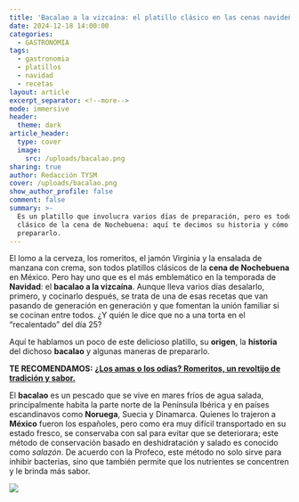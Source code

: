 ```yaml
---
title: 'Bacalao a la vizcaína: el platillo clásico en las cenas navideñas de México'
date: 2024-12-18 14:00:00
categories:
  - GASTRONOMIA
tags:
  - gastronomia
  - platillos
  - navidad
  - recetas
layout: article
excerpt_separator: <!--more-->
mode: immersive
header:
  theme: dark
article_header:
  type: cover
  image:
    src: /uploads/bacalao.png
sharing: true
author: Redacción TYSM
cover: /uploads/bacalao.png
show_author_profile: false
comment: false
summary: >-
  Es un platillo que involucra varios días de preparación, pero es todo un
  clásico de la cena de Nochebuena: aquí te decimos su historia y cómo
  prepararlo.
---
```

El lomo a la cerveza, los romeritos, el jamón Virginia y la ensalada de manzana con crema, son todos platillos clásicos de la **cena de Nochebuena** en México. Pero hay uno que es el más emblemático en la temporada de **Navidad**: el **bacalao a la vizcaína**. Aunque lleva varios días desalarlo, primero, y cocinarlo después, se trata de una de esas recetas que van pasando de generación en generación y que fomentan la unión familiar si se cocinan entre todos. ¿Y quién le dice que no a una torta en el “recalentado” del día 25?

Aquí te hablamos un poco de este delicioso platillo, su **origen**, la **historia** del dichoso **bacalao** y algunas maneras de prepararlo.

**TE RECOMENDAMOS:** [**¿Los amas o los odias? Romeritos, un revoltijo de tradición y sabor.**](https://blog.tonoysumariachi.com/gastronomia/2023/12/21/los-amas-o-los-odias-romeritos-un-revoltijo-de-tradici%C3%B3n-y-sabor.html)

El **bacalao** es un pescado que se vive en mares fríos de agua salada, principalmente habita la parte norte de la Península Ibérica y en países escandinavos como **Noruega**, Suecia y Dinamarca. Quienes lo trajeron a **México** fueron los españoles, pero como era muy difícil transportado en su estado fresco, se conservaba con sal para evitar que se deteriorara; este método de conservación basado en deshidratación y salado es conocido como *salazón*. De acuerdo con la Profeco, este método no solo sirve para inhibir bacterias, sino que también permite que los nutrientes se concentren y le brinda más sabor.

![](https://upload.wikimedia.org/wikipedia/commons/thumb/4/4b/Bacalao-Salaz%C3%B3n.jpg/1024px-Bacalao-Salaz%C3%B3n.jpg)

&nbsp;

&nbsp;

&nbsp;